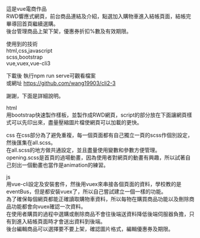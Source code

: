這是vue電商作品  
RWD響應式網頁，前台商品連結及介紹，點選加入購物車進入結帳頁面，結帳完畢導回首頁繼續選購。   
後台管理商品上架下架，優惠券折扣%數及有效期限。  
  
使用到的技術  
html,css,javascript  
scss,bootstrap  
vue,vuex,vue-cli3
  
 
下載後 執行npm run serve可觀看檔案  
或網址 https://github.com/wang19903/cli2-3  
  
謝謝，下面是詳細說明。  
  
html  
用bootstrap快速製作樣板，並製作成RWD網頁，script的部分放在下面讓網頁樣式可以先印出來，盡量壓縮圖片檔使網頁可以加載的更快。  
  
css
在css部分為了避免重複，每一個頁面都有自己獨立一頁的scss作個別設定，然後匯集在all.scss。  
在all.scss的地方做共通設定，並且盡量使用變數和參數方便管理。  
opening.scss是首頁的過場動畫，因為使用者對網頁的動畫有興趣，所以試著自己刻出一個動畫也當作是animation的練習。  
  
js  
用vue-cli設定及安裝套件，然後用vuex來串接各個頁面的資料，學校教的是eventBus，但是都安裝vuex了，所以自己嘗試建立一個一樣的功能。  
為了確保每個網頁都能正確讀取購物車資料，所以每物在購買商品功能以及刪除商品功能都會向vuex確認一次資料。  
在使用者購買的過程中選購或刪除商品不會往後端送資料降低後端伺服器負擔，只有到進入結帳頁面時才會送出資料到後端。  
後台編輯商品可以選擇要不要上架，確認圖片格式，編輯優惠券及期限。  
  
